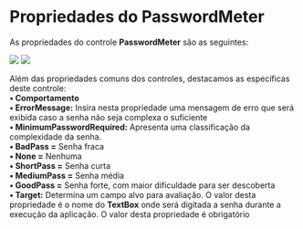 # Propriedades do PasswordMeter

As propriedades do controle **PasswordMeter** são as seguintes:

![](http://www.gvinci.com.br/manual/passwordmeter_1.zoom80.png)   ![](http://www.gvinci.com.br/manual/passwordmeter_2.zoom80.png) 

Além das propriedades comuns dos controles, destacamos as específicas deste controle:  
**• Comportamento**  
           **• ErrorMessage:** Insira nesta propriedade uma mensagem de erro que será exibida caso a senha não seja complexa o suficiente  
           **• MinimumPasswordRequired:** Apresenta uma classificação da complexidade da senha.  
                     **• BadPass =** Senha fraca  
                     **• None =** Nenhuma  
                     **• ShortPass =** Senha curta  
                     **• MediumPass =** Senha média  
                     **• GoodPass =** Senha forte, com maior dificuldade para ser descoberta  
**• Target:** Determina um campo alvo para avaliação. O valor desta propriedade é o nome do **TextBox** onde será digitada a senha durante a execução da aplicação. O valor desta propriedade é obrigatório

